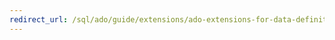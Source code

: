 ```yaml
---
redirect_url: /sql/ado/guide/extensions/ado-extensions-for-data-definition-language-and-security-adox
---
```

